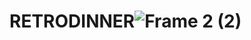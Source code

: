 # RETRODINNER![Frame 2 (2)](https://user-images.githubusercontent.com/104339650/198547909-9a709bb3-bc1f-435b-af0b-ab7840046b52.png)
